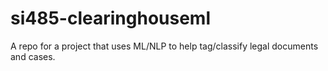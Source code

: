 # si485-clearinghouseml
A repo for a project that uses ML/NLP to help tag/classify legal documents and cases.
